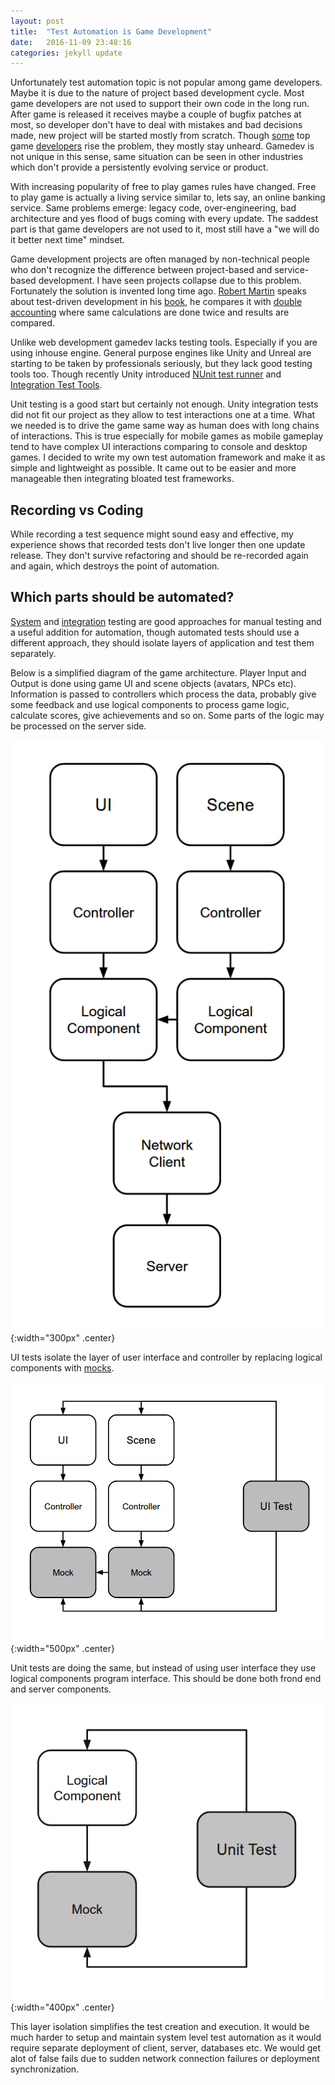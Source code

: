 ```yaml
---
layout: post
title:  "Test Automation is Game Development"
date:   2016-11-09 23:48:16
categories: jekyll update
---
```


Unfortunately test automation topic is not popular among game developers. Maybe it is due to the nature of project based development cycle. Most game developers are not used to support their own code in the long run. After game is released it receives maybe a couple of bugfix patches at most, so developer don't have to deal with mistakes and bad decisions made, new project will be started mostly from scratch. Though [some](http://yetanothergameprogrammingblog.blogspot.com.ee/2010/06/aaa-automated-testing.html) top game [developers](http://blog.agilegamedevelopment.com/) rise the problem, they mostly stay unheard. Gamedev is not unique in this sense, same situation can be seen in other industries which don't provide a persistently evolving service or product.

With increasing popularity of free to play games rules have changed. Free to play game is actually a living service similar to, lets say, an online banking service. Same problems emerge: legacy code, over-engineering, bad architecture and yes flood of bugs coming with every update. The saddest part is that game developers are not used to it, most still have a "we will do it better next time" mindset.

Game development projects are often managed by non-technical people who don't recognize the difference between project-based and service-based development. I have seen projects collapse due to this problem. Fortunately the solution is invented long time ago. [Robert Martin](https://en.wikipedia.org/wiki/Robert_Cecil_Martin) speaks about test-driven development in his [book](https://www.amazon.com/Clean-Code-Handbook-Software-Craftsmanship/dp/0132350882), he compares it with [double accounting](https://en.wikipedia.org/wiki/Double-entry_bookkeeping_system) where same calculations are done twice and results are compared.

Unlike web development gamedev lacks testing tools. Especially if you are using inhouse engine. General purpose engines like Unity and Unreal are starting to be taken by professionals seriously, but they lack good testing tools too. Though recently Unity introduced [NUnit test runner](https://docs.unity3d.com/Manual/testing-editortestsrunner.html) and [Integration Test Tools](https://bitbucket.org/Unity-Technologies/unitytesttools).

Unit testing is a good start but certainly not enough. Unity integration tests did not fit our project as they allow to test interactions one at a time. What we needed is to drive the game same way as human does with long chains of interactions. This is true especially for mobile games as mobile gameplay tend to have complex UI interactions comparing to console and desktop games. I decided to write my own test automation framework and make it as simple and lightweight as possible. It came out to be easier and more manageable then integrating bloated test frameworks.

## Recording vs Coding

While recording a test sequence might sound easy and effective, my experience shows that recorded tests don't live longer then one update release. They don't survive refactoring and should be re-recorded again and again, which destroys the point of automation.


##  Which parts should be automated?

[System](https://en.wikipedia.org/wiki/System_testing) and [integration](https://en.wikipedia.org/wiki/Integration_testing) testing are good approaches for manual testing and a useful addition for automation, though automated tests should use a different approach, they should isolate layers of application and test them separately.

Below is a simplified diagram of the game architecture. Player Input and Output is done using game UI and scene objects (avatars, NPCs etc). Information is passed to controllers which process the data, probably give some feedback and use logical components to process game logic, calculate scores, give achievements and so on. Some parts of the logic may be processed on the server side.


![diagram1](/images/diagram1.png){:width="300px" .center}

UI tests isolate the layer of user interface and controller by replacing logical components with [mocks](https://en.wikipedia.org/wiki/Mock_object).

![diagram2](/images/diagram2.png){:width="500px" .center}

Unit tests are doing the same, but instead of using user interface they use logical components program interface. This should be done both frond end and server components.

![diagram3](/images/diagram3.png){:width="400px" .center}

This layer isolation simplifies the test creation and execution. It would be much harder to setup and maintain system level test automation as it would require separate deployment of client, server, databases etc. We would get alot of false fails due to sudden network connection failures or deployment synchronization.
